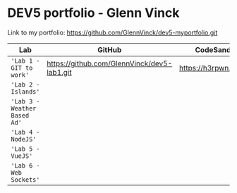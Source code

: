 # DEV5 portfolio - Glenn Vinck

Link to my portfolio:
https://github.com/GlennVinck/dev5-myportfolio.git

| Lab                    | GitHub     | CodeSandBox   |
| ---------------------------- | ---------- | ------------  |
| `'Lab 1 - GIT to work'`      | https://github.com/GlennVinck/dev5-lab1.git | https://h3rpwn.csb.app/ |
| `'Lab 2 - Islands'`          |            |               |
| `'Lab 3 - Weather Based Ad'` |            |               |
| `'Lab 4 - NodeJS'`           |            |               |
| `'Lab 5 - VueJS'`            |            |               |
| `'Lab 6 - Web Sockets'`      |            |               |